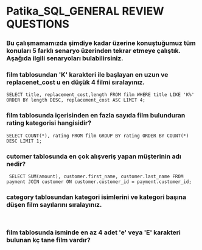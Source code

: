 

# Patika_SQL_GENERAL REVIEW QUESTIONS

### Bu çalışmamamızda şimdiye kadar üzerine konuştuğumuz tüm konuları 5 farklı senaryo üzerinden tekrar etmeye çalıştık. Aşağıda ilgili senaryoları bulabilirsiniz.

### film tablosundan 'K' karakteri ile başlayan en uzun ve replacenet_cost u en düşük 4 filmi sıralayınız.

``` SELECT title, replacement_cost,length FROM film WHERE title LIKE 'K%' ORDER BY length DESC, replacement_cost ASC LIMIT 4; ```

### film tablosunda içerisinden en fazla sayıda film bulunduran rating kategorisi hangisidir?

``` SELECT COUNT(*), rating FROM film GROUP BY rating ORDER BY COUNT(*) DESC LIMIT 1; ```

### cutomer tablosunda en çok alışveriş yapan müşterinin adı nedir?

```  SELECT SUM(amount), customer.first_name, customer.last_name FROM payment JOIN customer ON customer.customer_id = payment.customer_id;  ```

### category tablosundan kategori isimlerini ve kategori başına düşen film sayılarını sıralayınız.

```  ```

### film tablosunda isminde en az 4 adet 'e' veya 'E' karakteri bulunan kç tane film vardır?

```  ```
